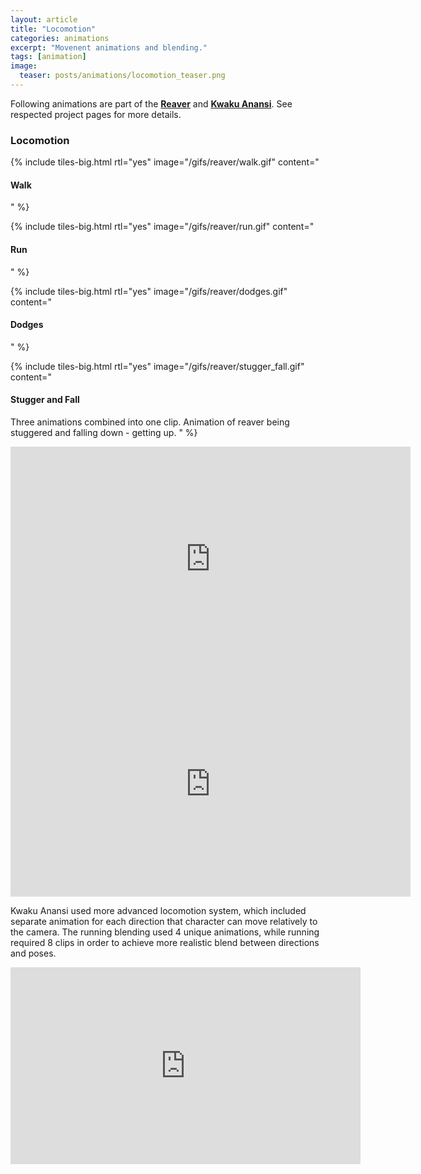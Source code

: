 ```yaml
---
layout: article
title: "Locomotion"
categories: animations
excerpt: "Movenent animations and blending."
tags: [animation]
image:
  teaser: posts/animations/locomotion_teaser.png
---
```


Following animations are part of the <strong><a href="http://www.umych.com/projects/reaver/">Reaver</a></strong> and <strong><a href="http://www.umych.com/projects/anansi/">Kwaku Anansi</a></strong>. See respected project pages for more details. 

### Locomotion

{% include tiles-big.html
    rtl="yes"
    image="/gifs/reaver/walk.gif"
    content="
#### Walk  
"
%}

{% include tiles-big.html
    rtl="yes"
    image="/gifs/reaver/run.gif"
    content="
#### Run 
"
%}

{% include tiles-big.html
    rtl="yes"
    image="/gifs/reaver/dodges.gif"
    content="
#### Dodges
"
%}

{% include tiles-big.html
    rtl="yes"
    image="/gifs/reaver/stugger_fall.gif"
    content="
#### Stugger and Fall
Three animations combined into one clip. Animation of reaver being stuggered and falling down - getting up.
"
%}

<iframe src="https://player.vimeo.com/video/334467711" width="640" height="360" frameborder="0" allow="autoplay; fullscreen" allowfullscreen></iframe>

<iframe src="https://player.vimeo.com/video/334467772" width="640" height="360" frameborder="0" allow="autoplay; fullscreen" allowfullscreen></iframe>

Kwaku Anansi used more advanced locomotion system, which included separate animation for each direction that character can move relatively to the camera. The running blending used 4 unique animations, while running required 8 clips in order to achieve more realistic blend between directions and poses.

<iframe width="560" height="315" src="https://www.youtube.com/embed/CNkYE3PHh3c" frameborder="0" allow="accelerometer; autoplay; encrypted-media; gyroscope; picture-in-picture" allowfullscreen></iframe>


